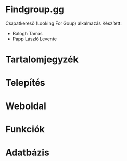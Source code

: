 # Findgroup.gg
Csapatkereső (Looking For Goup) alkalmazás
Készített:
  - Balogh Tamás
  - Papp László Levente

# Tartalomjegyzék

# Telepítés

# Weboldal

# Funkciók

# Adatbázis

